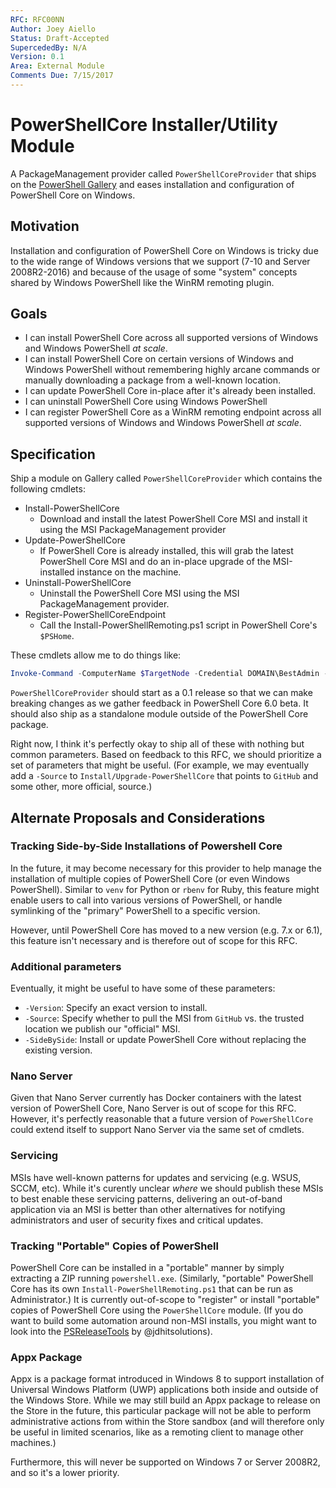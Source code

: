 ```yaml
---
RFC: RFC00NN
Author: Joey Aiello
Status: Draft-Accepted
SupercededBy: N/A
Version: 0.1
Area: External Module
Comments Due: 7/15/2017
---
```


# PowerShellCore Installer/Utility Module

A PackageManagement provider called `PowerShellCoreProvider` that ships on the [PowerShell Gallery](https://powershellgallery.com/)
and eases installation and configuration of PowerShell Core on Windows.

## Motivation

Installation and configuration of PowerShell Core on Windows is tricky due to the wide range of Windows versions that we support (7-10 and Server 2008R2-2016)
and because of the usage of some "system" concepts shared by Windows PowerShell like the WinRM remoting plugin.

## Goals

* I can install PowerShell Core across all supported versions of Windows and Windows PowerShell *at scale*.
* I can install PowerShell Core on certain versions of Windows and Windows PowerShell without remembering highly arcane commands or manually downloading a package from a well-known location.
* I can update PowerShell Core in-place after it's already been installed.
* I can uninstall PowerShell Core using Windows PowerShell
* I can register PowerShell Core as a WinRM remoting endpoint across all supported versions of Windows and Windows PowerShell *at scale*.

## Specification

Ship a module on Gallery called `PowerShellCoreProvider` which contains the following cmdlets:

* Install-PowerShellCore
  * Download and install the latest PowerShell Core MSI and install it using the MSI PackageManagement provider
* Update-PowerShellCore
  * If PowerShell Core is already installed, this will grab the latest PowerShell Core MSI and do an in-place upgrade of the MSI-installed instance on the machine.
* Uninstall-PowerShellCore
  * Uninstall the PowerShell Core MSI using the MSI PackageManagement provider.
* Register-PowerShellCoreEndpoint
  * Call the Install-PowerShellRemoting.ps1 script in PowerShell Core's `$PSHome`.

These cmdlets allow me to do things like:

```powershell
Invoke-Command -ComputerName $TargetNode -Credential DOMAIN\BestAdmin -ScriptBlock {Install-Module PowerShellCore -Force; Install-PowerShellCore; Register-PowerShellCoreEndpoint}
```

`PowerShellCoreProvider` should start as a 0.1 release so that we can make breaking changes as we gather feedback in PowerShell Core 6.0 beta.
It should also ship as a standalone module outside of the PowerShell Core package.

Right now, I think it's perfectly okay to ship all of these with nothing but common parameters.
Based on feedback to this RFC, we should prioritize a set of parameters that might be useful.
(For example, we may eventually add a `-Source` to `Install/Upgrade-PowerShellCore` that points to `GitHub` and some other, more official, source.)

## Alternate Proposals and Considerations

### Tracking Side-by-Side Installations of Powershell Core

In the future, it may become necessary for this provider to help manage the installation of multiple copies of PowerShell Core (or even Windows PowerShell).
Similar to `venv` for Python or `rbenv` for Ruby,
this feature might enable users to call into various versions of PowerShell, or
handle symlinking of the "primary" PowerShell to a specific version.

However, until PowerShell Core has moved to a new version (e.g. 7.x or 6.1),
this feature isn't necessary and is therefore out of scope for this RFC.

### Additional parameters

Eventually, it might be useful to have some of these parameters:

* `-Version`: Specify an exact version to install.
* `-Source`: Specify whether to pull the MSI from `GitHub` vs. the trusted location we publish our "official" MSI.
* `-SideBySide`: Install or update PowerShell Core without replacing the existing version.

### Nano Server

Given that Nano Server currently has Docker containers with the latest version of PowerShell Core, Nano Server is out of scope for this RFC.
However, it's perfectly reasonable that a future version of `PowerShellCore` could extend itself to support Nano Server via the same set of cmdlets.

### Servicing

MSIs have well-known patterns for updates and servicing (e.g. WSUS, SCCM, etc).
While it's curently unclear *where* we should publish these MSIs to best enable these servicing patterns,
delivering an out-of-band application via an MSI is better than other alternatives for notifying administrators and user of security fixes and critical updates.

### Tracking "Portable" Copies of PowerShell

PowerShell Core can be installed in a "portable" manner by simply extracting a ZIP running `powershell.exe`.
(Similarly, "portable" PowerShell Core has its own `Install-PowerShellRemoting.ps1` that can be run as Administrator.)
It is currently out-of-scope to "register" or install "portable" copies of PowerShell Core using the `PowerShellCore` module.
(If you do want to build some automation around non-MSI installs, you might want to look into the [PSReleaseTools](https://www.powershellgallery.com/packages/PSReleaseTools) by @jdhitsolutions).

### Appx Package

Appx is a package format introduced in Windows 8 to support installation of Universal Windows Platform (UWP) applications both inside and outside of the Windows Store.
While we may still build an Appx package to release on the Store in the future,
this particular package will not be able to perform administrative actions from within the Store sandbox
(and will therefore only be useful in limited scenarios, like as a remoting client to manage other machines.)

Furthermore, this will never be supported on Windows 7 or Server 2008R2, and so it's a lower priority.